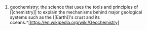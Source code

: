 1. geochemistry; the science that uses the tools and principles of [[chemistry]] to explain the mechanisms behind major geological systems such as the [[Earth]]'s crust and its oceans.^[https://en.wikipedia.org/wiki/Geochemistry]